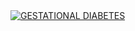<div class='tableauPlaceholder' id='viz1727571860866' style='position: relative'><noscript><a href='#'><img alt='GESTATIONAL DIABETES ' src='https:&#47;&#47;public.tableau.com&#47;static&#47;images&#47;Ge&#47;GestationalDiabetes_Sheeba&#47;GestationalDiabetes&#47;1_rss.png' style='border: none' /></a></noscript><object class='tableauViz'  style='display:none;'><param name='host_url' value='https%3A%2F%2Fpublic.tableau.com%2F' /> <param name='embed_code_version' value='3' /> <param name='site_root' value='' /><param name='name' value='GestationalDiabetes_Sheeba&#47;GestationalDiabetes' /><param name='tabs' value='no' /><param name='toolbar' value='yes' /><param name='static_image' value='https:&#47;&#47;public.tableau.com&#47;static&#47;images&#47;Ge&#47;GestationalDiabetes_Sheeba&#47;GestationalDiabetes&#47;1.png' /> <param name='animate_transition' value='yes' /><param name='display_static_image' value='yes' /><param name='display_spinner' value='yes' /><param name='display_overlay' value='yes' /><param name='display_count' value='yes' /><param name='language' value='en-US' /></object></div>                <script type='text/javascript'>                    var divElement = document.getElementById('viz1727571860866');                    var vizElement = divElement.getElementsByTagName('object')[0];                    if ( divElement.offsetWidth > 800 ) { vizElement.style.minWidth='1680px';vizElement.style.maxWidth='100%';vizElement.style.minHeight='4027px';vizElement.style.maxHeight=(divElement.offsetWidth*0.75)+'px';} else if ( divElement.offsetWidth > 500 ) { vizElement.style.minWidth='1680px';vizElement.style.maxWidth='100%';vizElement.style.minHeight='4027px';vizElement.style.maxHeight=(divElement.offsetWidth*0.75)+'px';} else { vizElement.style.width='100%';vizElement.style.height='4877px';}                     var scriptElement = document.createElement('script');                    scriptElement.src = 'https://public.tableau.com/javascripts/api/viz_v1.js';                    vizElement.parentNode.insertBefore(scriptElement, vizElement);                </script>
